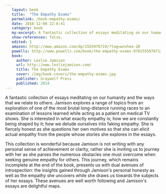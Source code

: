 ```yaml
---
   layout: book
   title:  "The Empathy Exams"
   permalink: /book-empathy-exams/
   date: 2016-12-08 22:8:41
   category: book
   my-excerpt: A fantastic collection of essays meditating on our humanity and the ways that we relate to others. Jamison is interested in what exactly empathy is; how we are constantly being shaped by it; how we delude ourselves into faking empathy.
   show-references: false,
   edited: 1
   amazon: http://www.amazon.com/dp/1555976719/?tag=wnshea-20
   powells: http://www.powells.com/book/the-empathy-exams-9781555976712/18-1
   book:
     author: Leslie Jamison
     url: http://www.lesliejamison.com/
     title: The Empathy Exams
     cover: /img/book-covers/the-empathy-exams.jpg
     publisher: Graywolf Press
     published: 2014
---
```


A fantastic collection of essays meditating on our humanity and the ways that we relate to others. Jamison explores a range of topics from an exploration of one of the most brutal long-distance running races to an examination of lessons learned while acting as a patient on medical TV shows. She is interested in what exactly empathy is; how we are constantly being shaped by it; how we delude ourselves into faking empathy. She is fiercely honest as she questions her own motives so that she can elicit actual empathy from the people whose stories she explores in the essays.

This collection is wonderful because Jamison is not writing with any personal sense of achievement or clarity, rather she is inviting us to journey with her as she parses the numerous obstacles one must overcome when seeking genuine empathy for others. This journey, which remains incomplete at the end of the book, presents us with dual avenues of introspection: the insights gained through Jamison's personal honesty as well as the empathy she uncovers while she draws us towards the subjects of her essays. These avenues are well worth following and Jamison's essays are delightful maps.
